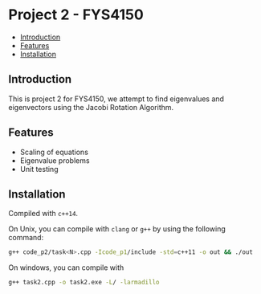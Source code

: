 # Project 2 - FYS4150 <!-- omit in toc -->

- [Introduction](#introduction)
- [Features](#features)
- [Installation](#installation)

## Introduction
This is project 2 for FYS4150, we attempt to find eigenvalues and eigenvectors using the Jacobi Rotation Algorithm.

## Features
- Scaling of equations
- Eigenvalue problems
- Unit testing

## Installation
Compiled with `c++14`.

On Unix, you can compile with `clang` or `g++` by using the following command:

```bash
g++ code_p2/task<N>.cpp -Icode_p1/include -std=c++11 -o out && ./out
```
On windows, you can compile with 
```bash
g++ task2.cpp -o task2.exe -L/ -larmadillo
```
